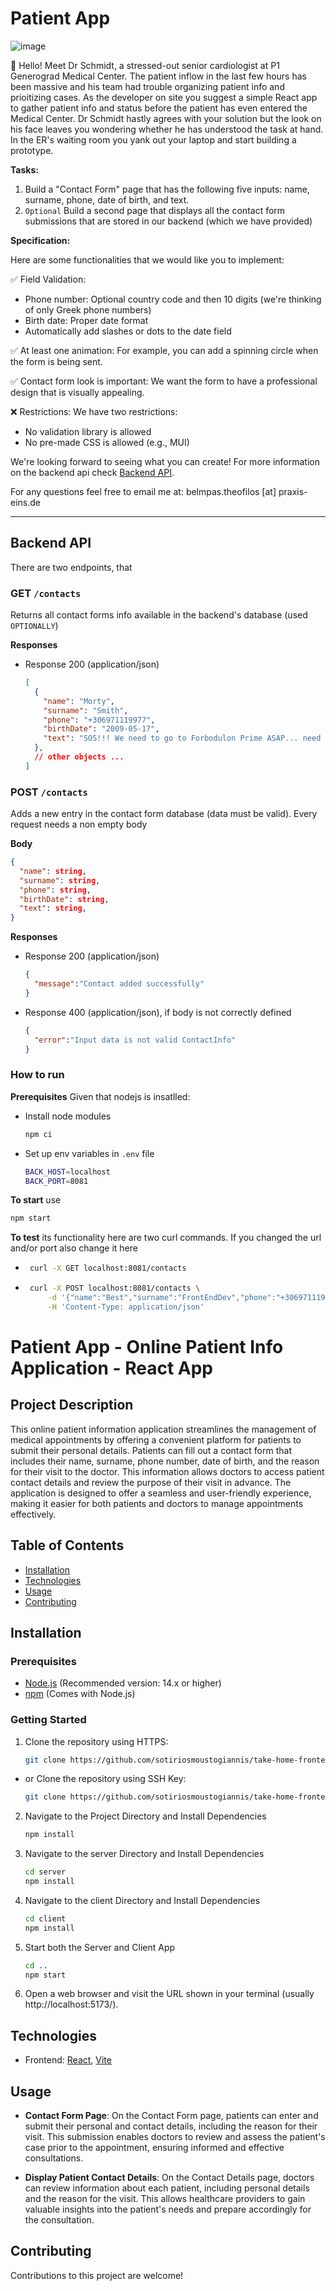 # Patient App

![image](https://user-images.githubusercontent.com/18698923/235904899-cf3d4893-38d5-4ffc-ba9b-32cade454833.png)


👋 Hello! Meet Dr Schmidt, a stressed-out senior cardiologist at P1 Generograd Medical Center. The patient inflow in the last few hours has been massive and his team had trouble organizing patient info and prioitizing cases. As the developer on site you suggest a simple React app to gather patient info and status before the patient has even entered the Medical Center. Dr Schmidt hastly agrees with your solution but the look on his face leaves you wondering whether he has understood the task at hand. In the ER's waiting room you yank out your laptop and start building a prototype. 

**Tasks:**  
1.  Build a "Contact Form" page that has the following five inputs: name, surname, phone, date of birth, and text. 
2. `Optional` Build a second page that displays all the contact form submissions that are stored in our backend (which we have provided)

**Specification:**

Here are some functionalities that we would like you to implement:

✅ Field Validation:
- Phone number: Optional country code and then 10 digits (we're thinking of only Greek phone numbers)
- Birth date: Proper date format
- Automatically add slashes or dots to the date field

✅ At least one animation: For example, you can add a spinning circle when the form is being sent.

✅ Contact form look is important: We want the form to have a professional design that is visually appealing.

❌ Restrictions: We have two restrictions:
- No validation library is allowed
- No pre-made CSS is allowed (e.g., MUI)

We're looking forward to seeing what you can create! For more information on the backend api check [Backend API](#backend-api).

For any questions feel free to email me at: belmpas.theofilos [at] praxis-eins.de

***

## Backend API

There are two endpoints, that

### GET `/contacts`

Returns all contact forms info available in the backend's database (used `OPTIONALLY`)

**Responses**
* Response 200 (application/json)
  ```json
  [
    {
      "name": "Morty",
      "surname": "Smith",
      "phone": "+306971119977",
      "birthDate": "2009-05-17",
      "text": "SOS!!! We need to go to Forbodulon Prime ASAP... need the crystals!"
    },
    // other objects ...
  ]
  ```

### POST `/contacts`

Adds a new entry in the contact form database (data must be valid). Every request needs a non empty body

**Body**
```json
{
  "name": string,
  "surname": string,
  "phone": string,
  "birthDate": string,
  "text": string,
}
```

**Responses**
* Response 200 (application/json)
  ```json
  {
    "message":"Contact added successfully"
  }
  ```
* Response 400 (application/json), if body is not correctly defined
  ```json
  {
    "error":"Input data is not valid ContactInfo"
  }
  ```
### How to run

**Prerequisites** Given that nodejs is insatlled:
* Install node modules
    ```bash
    npm ci
    ```
* Set up env variables in `.env` file
    ```bash
    BACK_HOST=localhost
    BACK_PORT=8081
    ```

**To start** use
```bash
npm start
```

**To test** its functionality here are two curl commands. If you changed the url and/or port also change it here
 * ```bash
    curl -X GET localhost:8081/contacts
   ```
 * ```bash
    curl -X POST localhost:8081/contacts \
        -d '{"name":"Best","surname":"FrontEndDev","phone":"+306971119977","birthDate":"2009-05-17","text":"Test"}' \
        -H 'Content-Type: application/json'
   ```

# Patient App - Online Patient Info Application - React App

## Project Description

This online patient information application streamlines the management of medical appointments by offering a convenient platform for patients to submit their personal details. Patients can fill out a contact form that includes their name, surname, phone number, date of birth, and the reason for their visit to the doctor. This information allows doctors to access patient contact details and review the purpose of their visit in advance. The application is designed to offer a seamless and user-friendly experience, making it easier for both patients and doctors to manage appointments effectively.

## Table of Contents

- [Installation](#installation)
- [Technologies](#technologies)
- [Usage](#usage)
- [Contributing](#contributing)

## Installation

### Prerequisites

- [Node.js](https://nodejs.org/) (Recommended version: 14.x or higher)
- [npm](https://www.npmjs.com/) (Comes with Node.js)

### Getting Started

1. Clone the repository using HTTPS:

   ```bash
   git clone https://github.com/sotiriosmoustogiannis/take-home-fronteng-c1a13.git

- or Clone the repository using SSH Key:

   ```bash
   git clone https://github.com/sotiriosmoustogiannis/take-home-fronteng-c1a13.git

2. Navigate to the Project Directory and Install Dependencies

   ```bash
   npm install

3. Navigate to the server Directory and Install Dependencies

   ```bash
   cd server
   npm install

4. Navigate to the client Directory and Install Dependencies

   ```bash
   cd client
   npm install

5. Start both the Server and Client App

   ```bash
   cd ..
   npm start

5. Open a web browser and visit the URL shown in your terminal 
   (usually http://localhost:5173/).

## Technologies

- Frontend: [React](https://reactjs.org/), [Vite](https://vitejs.dev/guide)

## Usage

- **Contact Form Page**: On the Contact Form page, patients can enter and submit their personal and contact details, including the reason for their visit. This submission enables doctors to review and assess the patient's case prior to the appointment, ensuring informed and effective consultations.

- **Display Patient Contact Details**: On the Contact Details page, doctors can review information about each patient, including personal details and the reason for the visit. This allows healthcare providers to gain valuable insights into the patient's needs and prepare accordingly for the consultation.

## Contributing

Contributions to this project are welcome!
